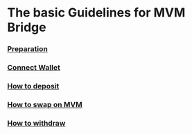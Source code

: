 # The basic Guidelines for MVM Bridge
### [Preparation](./Preparation/Preparation.md)
### [Connect Wallet](./ConnectWallet/README.md)
### [How to deposit](./Deposit/README.md)
### [How to swap on MVM](./Swap/README.md)
### [How to withdraw](./Withdraw/README.md)